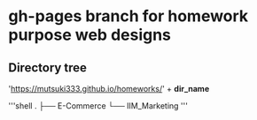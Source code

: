 # gh-pages branch for homework purpose web designs 

## Directory tree  
'https://mutsuki333.github.io/homeworks/' + **dir_name**   

'''shell
.
├── E-Commerce
└── IIM_Marketing
'''

